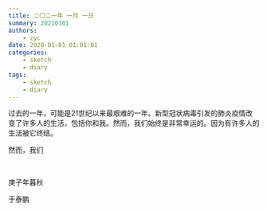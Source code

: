 ```yaml
---
title: 二〇二一年 一月 一日
summary: 20210101
authors:
    - zyc
date: 2020-01-01 01:01:01
categories:
    - sketch
    - diary
tags:
    - sketch
    - diary
---
```


​过去的一年，可能是21世纪以来最艰难的一年。新型冠状病毒引发的肺炎疫情改变了许多人的生活，包括你和我。然而，我们始终是非常幸运的。因为有许多人的生活被它终结。

然而，我们

</br>

庚子年暮秋

于泰鹏
